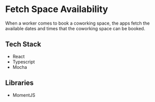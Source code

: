 # Fetch Space Availability

When a worker comes to book a coworking space, the apps fetch the available dates and times that the coworking space can be booked.

## Tech Stack
- React
- Typescript
- Mocha

## Libraries

- MomentJS